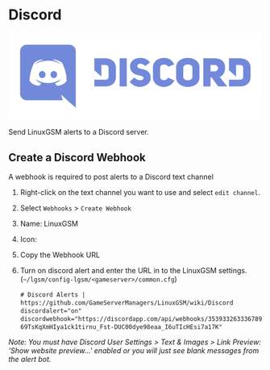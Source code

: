 # Discord

[![Discord logo](.gitbook/assets/discord_logo.png)](https://discordapp.com)

Send LinuxGSM alerts to a Discord server.

## Create a Discord Webhook

A webhook is required to post alerts to a Discord text channel

1. Right-click on the text channel you want to use and select `edit channel`.
2. Select `Webhooks` &gt; `Create Webhook`
3. Name: LinuxGSM
4. Icon:
5. Copy the Webhook URL
6. Turn on discord alert and enter the URL in to the LinuxGSM settings. \(`~/lgsm/config-lgsm/<gameserver>/common.cfg`\)

   ```text
   # Discord Alerts | https://github.com/GameServerManagers/LinuxGSM/wiki/Discord
   discordalert="on"
   discordwebhook="https://discordapp.com/api/webhooks/3539332633367897009/5t_K4GkuBaR2-69TsKqXmHIya1ck1tirnu_Fst-DUC00dye98eaa_I6uTIcHEsi7a17K"
   ```

_Note: You must have Discord User Settings &gt; Text & Images &gt; Link Preview: 'Show website preview...' enabled or you will just see blank messages from the alert bot._

